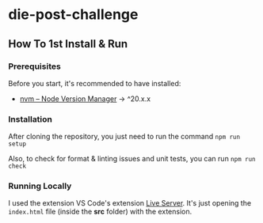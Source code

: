 # die-post-challenge

## How To 1st Install & Run

### Prerequisites

Before you start, it's recommended to have installed:

- [nvm – Node Version Manager](https://github.com/nvm-sh/nvm) -> ^20.x.x

### Installation

After cloning the repository, you just need to run the command `npm run setup`

Also, to check for format & linting issues and unit tests, you can run `npm run check`

### Running Locally

I used the extension VS Code's extension [Live Server](https://marketplace.visualstudio.com/items?itemName=ritwickdey.LiveServer). It's just opening the `index.html` file (inside the **src** folder) with the extension.
